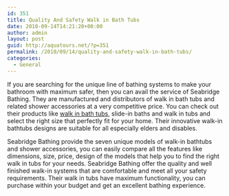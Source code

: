 ```yaml
---
id: 351
title: Quality And Safety Walk in Bath Tubs
date: 2010-09-14T14:21:20+00:00
author: admin
layout: post
guid: http://aquatours.net/?p=351
permalink: /2010/09/14/quality-and-safety-walk-in-bath-tubs/
categories:
  - General
---
```

If you are searching for the unique line of bathing systems to make your bathroom with maximum safer, then you can avail the service of Seabridge Bathing. They are manufactured and distributors of walk in bath tubs and related shower accessories at a very competitive price. You can check out their products like [walk in bath tubs](http://www.seabridgebathing.com/victorian-walk-in-bath.html), slide-in baths and walk in tubs and select the right size that perfectly fit for your home. Their innovative walk-in bathtubs designs are suitable for all especially elders and disables.

Seabridge Bathing provide the seven unique models of walk-in bathtubs and shower accessories, you can easily compare all the features like dimensions, size, price, design of the models that help you to find the right walk in tubs for your needs. Seabridge Bathing offer the quality and well finished walk-in systems that are comfortable and meet all your safety requirements. Their walk in tubs have maximum functionality, you can purchase within your budget and get an excellent bathing experience.